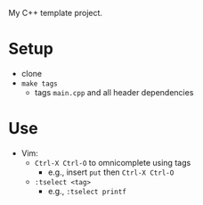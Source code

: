 My C++ template project.

# Setup

- clone
- `make tags`
    - tags `main.cpp` and all header dependencies

# Use

- Vim:
    - `Ctrl-X Ctrl-O` to omnicomplete using tags
        - e.g., insert `put` then `Ctrl-X Ctrl-O`
    - `:tselect <tag>`
        - e.g., `:tselect printf`
